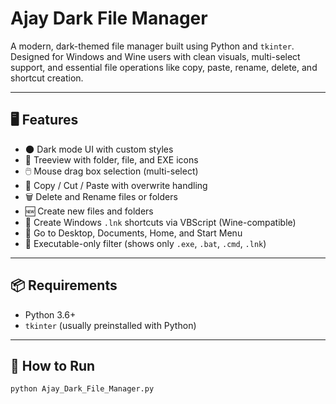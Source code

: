 # Ajay Dark File Manager

A modern, dark-themed file manager built using Python and `tkinter`.  
Designed for Windows and Wine users with clean visuals, multi-select support, and essential file operations like copy, paste, rename, delete, and shortcut creation.

---

## 🖥️ Features

- 🌑 Dark mode UI with custom styles
- 📁 Treeview with folder, file, and EXE icons
- 🖱️ Mouse drag box selection (multi-select)
- 🔁 Copy / Cut / Paste with overwrite handling
- 🗑️ Delete and Rename files or folders
- 🆕 Create new files and folders
- 🧷 Create Windows `.lnk` shortcuts via VBScript (Wine-compatible)
- 📂 Go to Desktop, Documents, Home, and Start Menu
- 📜 Executable-only filter (shows only `.exe`, `.bat`, `.cmd`, `.lnk`)

---

## 📦 Requirements

- Python 3.6+
- `tkinter` (usually preinstalled with Python)

---

## 🚀 How to Run

```bash
python Ajay_Dark_File_Manager.py


